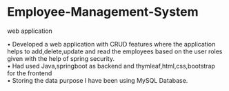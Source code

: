 # Employee-Management-System
web application

•    Developed a web application with CRUD features where the application helps to add,delete,update and read the employees based on      the user roles given with the help of spring security.                    
•    Had used Java,springboot as backend and thymleaf,html,css,bootstrap for the frontend             
•    Storing the data purpose I have been using MySQL Database. 

